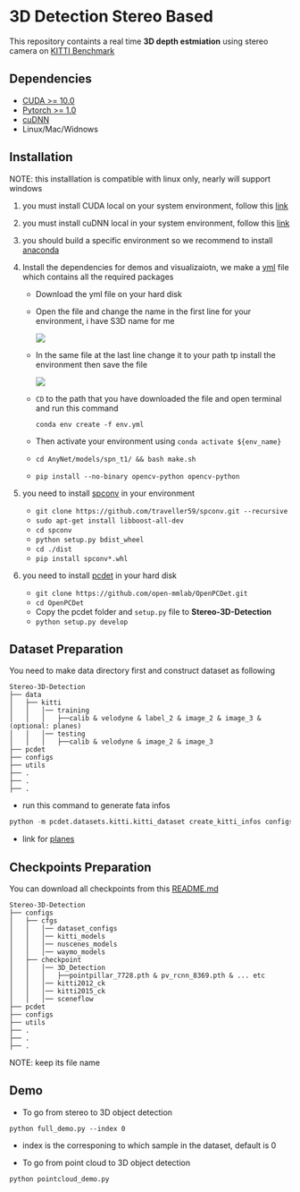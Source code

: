 # 3D Detection Stereo Based

This repository containts a real time **3D depth estmiation** using stereo camera on [KITTI Benchmark](http://www.cvlibs.net/datasets/kitti/)

## Dependencies

- [CUDA >= 10.0](https://developer.nvidia.com/Cuda-Toolkit)
- [Pytorch >= 1.0](https://pytorch.org/)
- [cuDNN](https://docs.nvidia.com/deeplearning/cudnn/)
- Linux/Mac/Widnows

## Installation

NOTE: this installlation is compatible with linux only, nearly will support windows

1. you must install CUDA local on your system environment, follow this [link](https://developer.nvidia.com/Cuda-downloads)
2. you must install cuDNN local in your system environment, follow this [link](https://docs.nvidia.com/deeplearning/cudnn/install-guide/index.html)
3. you should build a specific environment so we recommend to install [anaconda](https://docs.anaconda.com/anaconda/install/)
4. Install the dependencies for demos and visualizaiotn, we make a [yml](env_linux.yml) file which contains all the required packages
	
   - Download the yml file on your hard disk
   - Open the file and change the name in the first line for your environment, i have S3D name for me

     <img src="images/env_name.png">

   - In the same file at the last line change it to your path tp install the environment then save the file

	 <img src="images/env_path.png">

   - `CD` to the path that you have downloaded the file and open terminal and run this command

	 ```shell script
	 conda env create -f env.yml
	 ```
   - Then activate your environment using `conda activate ${env_name}`
   - `cd AnyNet/models/spn_t1/ && bash make.sh`
   - `pip install --no-binary opencv-python opencv-python`

5. you need to install [spconv](https://github.com/traveller59/spconv) in your environment
	
   - `git clone https://github.com/traveller59/spconv.git --recursive`
   - `sudo apt-get install libboost-all-dev`
   - `cd spconv`
   - `python setup.py bdist_wheel`
   - `cd ./dist`
   - `pip install spconv*.whl`

6. you need to install [pcdet](https://github.com/open-mmlab/OpenPCDet) in your hard disk
	
   - `git clone https://github.com/open-mmlab/OpenPCDet.git`
   - `cd OpenPCDet`
   - Copy the pcdet folder and `setup.py` file to **Stereo-3D-Detection**
   - `python setup.py develop`


## Dataset Preparation

You need to make data directory first and construct dataset as following

```
Stereo-3D-Detection
├── data
│   ├── kitti
│   │   │── training
│   │   │   ├──calib & velodyne & label_2 & image_2 & image_3 & (optional: planes)
│   │   │── testing
│   │   │   ├──calib & velodyne & image_2 & image_3
├── pcdet
├── configs
├── utils
├── .
├── .
├── .
```
- run this command to generate fata infos
```python
python -m pcdet.datasets.kitti.kitti_dataset create_kitti_infos configs/cfgs/dataset_configs/kitti_dataset.yaml
```

- link for [planes](https://drive.google.com/file/d/1d5mq0RXRnvHPVeKx6Q612z0YRO1t2wAp/view?usp=sharing)


## Checkpoints Preparation

You can download all checkpoints from this [README.md](https://github.com/open-mmlab/OpenPCDet)

```
Stereo-3D-Detection
├── configs
│   ├── cfgs
│   │   │── dataset_configs
│   │   │── kitti_models
│   │   │── nuscenes_models
│   │   │── waymo_models
│   ├── checkpoint
│   │   │── 3D_Detection
│   │   │   ├──pointpillar_7728.pth & pv_rcnn_8369.pth & ... etc
│   │   │── kitti2012_ck
│   │   │── kitti2015_ck
│   │   │── sceneflow
├── pcdet
├── configs
├── utils
├── .
├── .
├── .
```

NOTE: keep its file name


## Demo

- To go from stereo to 3D object detection

```shell script
python full_demo.py --index 0
```

- index is the corresponing to which sample in the dataset, default is 0

- To go from point cloud to 3D object detection

```shell script
python pointcloud_demo.py
```
